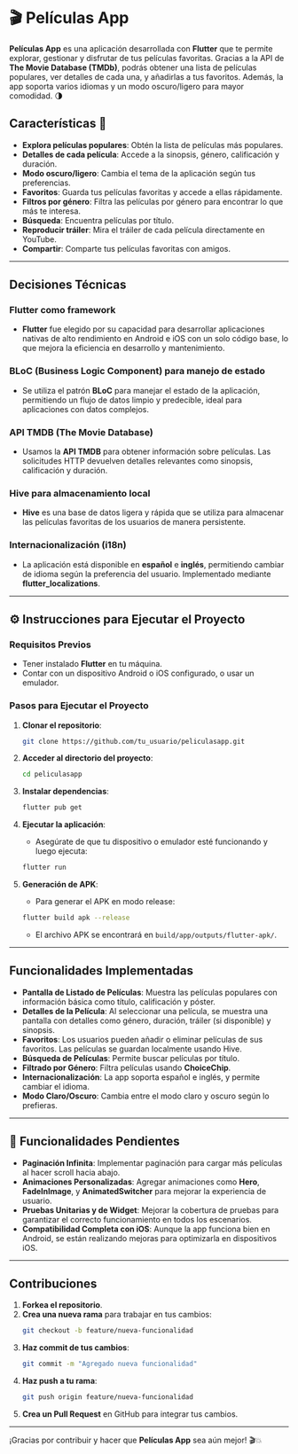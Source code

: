 # 🎬 **Películas App** 

**Películas App** es una aplicación desarrollada con **Flutter** que te permite explorar, gestionar y disfrutar de tus películas favoritas. Gracias a la API de **The Movie Database (TMDb)**, podrás obtener una lista de películas populares, ver detalles de cada una, y añadirlas a tus favoritos. Además, la app soporta varios idiomas y un modo oscuro/ligero para mayor comodidad. 🌗

## Características 🌟

- **Explora películas populares**: Obtén la lista de películas más populares.
- **Detalles de cada película**: Accede a la sinopsis, género, calificación y duración.
- **Modo oscuro/ligero**: Cambia el tema de la aplicación según tus preferencias.
- **Favoritos**: Guarda tus películas favoritas y accede a ellas rápidamente.
- **Filtros por género**: Filtra las películas por género para encontrar lo que más te interesa.
- **Búsqueda**: Encuentra películas por título.
- **Reproducir tráiler**: Mira el tráiler de cada película directamente en YouTube.
- **Compartir**: Comparte tus películas favoritas con amigos.

---

##  **Decisiones Técnicas**

### Flutter como framework

- **Flutter** fue elegido por su capacidad para desarrollar aplicaciones nativas de alto rendimiento en Android e iOS con un solo código base, lo que mejora la eficiencia en desarrollo y mantenimiento.

### BLoC (Business Logic Component) para manejo de estado

- Se utiliza el patrón **BLoC** para manejar el estado de la aplicación, permitiendo un flujo de datos limpio y predecible, ideal para aplicaciones con datos complejos.

### API TMDB (The Movie Database)

- Usamos la **API TMDB** para obtener información sobre películas. Las solicitudes HTTP devuelven detalles relevantes como sinopsis, calificación y duración.

### Hive para almacenamiento local

- **Hive** es una base de datos ligera y rápida que se utiliza para almacenar las películas favoritas de los usuarios de manera persistente.

### Internacionalización (i18n)

- La aplicación está disponible en **español** e **inglés**, permitiendo cambiar de idioma según la preferencia del usuario. Implementado mediante **flutter_localizations**.

---

## ⚙️ **Instrucciones para Ejecutar el Proyecto**

### Requisitos Previos

- Tener instalado **Flutter** en tu máquina.
- Contar con un dispositivo Android o iOS configurado, o usar un emulador.

### Pasos para Ejecutar el Proyecto

1. **Clonar el repositorio**:
    ```bash
    git clone https://github.com/tu_usuario/peliculasapp.git
    ```

2. **Acceder al directorio del proyecto**:
    ```bash
    cd peliculasapp
    ```

3. **Instalar dependencias**:
    ```bash
    flutter pub get
    ```

4. **Ejecutar la aplicación**:
    - Asegúrate de que tu dispositivo o emulador esté funcionando y luego ejecuta:
    ```bash
    flutter run
    ```

5. **Generación de APK**:
    - Para generar el APK en modo release:
    ```bash
    flutter build apk --release
    ```
    - El archivo APK se encontrará en `build/app/outputs/flutter-apk/`.

---

## **Funcionalidades Implementadas**

- **Pantalla de Listado de Películas**: Muestra las películas populares con información básica como título, calificación y póster.
- **Detalles de la Película**: Al seleccionar una película, se muestra una pantalla con detalles como género, duración, tráiler (si disponible) y sinopsis.
- **Favoritos**: Los usuarios pueden añadir o eliminar películas de sus favoritos. Las películas se guardan localmente usando Hive.
- **Búsqueda de Películas**: Permite buscar películas por título.
- **Filtrado por Género**: Filtra películas usando **ChoiceChip**.
- **Internacionalización**: La app soporta español e inglés, y permite cambiar el idioma.
- **Modo Claro/Oscuro**: Cambia entre el modo claro y oscuro según lo prefieras.

---

## 🚧 **Funcionalidades Pendientes**

- **Paginación Infinita**: Implementar paginación para cargar más películas al hacer scroll hacia abajo.
- **Animaciones Personalizadas**: Agregar animaciones como **Hero**, **FadeInImage**, y **AnimatedSwitcher** para mejorar la experiencia de usuario.
- **Pruebas Unitarias y de Widget**: Mejorar la cobertura de pruebas para garantizar el correcto funcionamiento en todos los escenarios.
- **Compatibilidad Completa con iOS**: Aunque la app funciona bien en Android, se están realizando mejoras para optimizarla en dispositivos iOS.

---

## **Contribuciones**

1. **Forkea el repositorio**.
2. **Crea una nueva rama** para trabajar en tus cambios:
    ```bash
    git checkout -b feature/nueva-funcionalidad
    ```
3. **Haz commit de tus cambios**:
    ```bash
    git commit -m "Agregado nueva funcionalidad"
    ```
4. **Haz push a tu rama**:
    ```bash
    git push origin feature/nueva-funcionalidad
    ```
5. **Crea un Pull Request** en GitHub para integrar tus cambios.

---

¡Gracias por contribuir y hacer que **Películas App** sea aún mejor! 🎬💥


